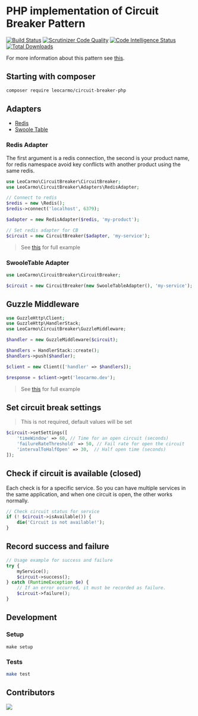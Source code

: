 # PHP implementation of Circuit Breaker Pattern  

[![Build Status](https://travis-ci.org/leocarmo/circuit-breaker-php.svg?branch=master)](https://travis-ci.org/leocarmo/circuit-breaker-php)
[![Scrutinizer Code Quality](https://scrutinizer-ci.com/g/leocarmo/circuit-breaker-php/badges/quality-score.png?b=master)](https://scrutinizer-ci.com/g/leocarmo/circuit-breaker-php/?branch=master)
[![Code Intelligence Status](https://scrutinizer-ci.com/g/leocarmo/circuit-breaker-php/badges/code-intelligence.svg?b=master)](https://scrutinizer-ci.com/code-intelligence)
[![Total Downloads](https://img.shields.io/packagist/dt/leocarmo/circuit-breaker-php.svg)](https://packagist.org/packages/leocarmo/circuit-breaker-php)

For more information about this pattern see [this](https://martinfowler.com/bliki/CircuitBreaker.html).

## Starting with composer
```sh
composer require leocarmo/circuit-breaker-php
```

## Adapters

- [Redis](#redis-adapter) 
- [Swoole Table](#swooletable-adapter)

### Redis Adapter
The first argument is a redis connection, the second is your product name, for redis namespace avoid key conflicts with another product using the same redis.

```php
use LeoCarmo\CircuitBreaker\CircuitBreaker;
use LeoCarmo\CircuitBreaker\Adapters\RedisAdapter;

// Connect to redis
$redis = new \Redis();
$redis->connect('localhost', 6379);

$adapter = new RedisAdapter($redis, 'my-product');

// Set redis adapter for CB
$circuit = new CircuitBreaker($adapter, 'my-service');
```

> See [this](examples/RedisAdapterExample.php) for full example

### SwooleTable Adapter

```php
use LeoCarmo\CircuitBreaker\CircuitBreaker;

$circuit = new CircuitBreaker(new SwooleTableAdapter(), 'my-service');
```

## Guzzle Middleware

```php
use GuzzleHttp\Client;
use GuzzleHttp\HandlerStack;
use LeoCarmo\CircuitBreaker\GuzzleMiddleware;

$handler = new GuzzleMiddleware($circuit);

$handlers = HandlerStack::create();
$handlers->push($handler);

$client = new Client(['handler' => $handlers]);

$response = $client->get('leocarmo.dev');
```

> See [this](examples/GuzzleMiddlewareExample.php) for full example


## Set circuit break settings
> This is not required, default values will be set
```php
$circuit->setSettings([
    'timeWindow' => 60, // Time for an open circuit (seconds)
    'failureRateThreshold' => 50, // Fail rate for open the circuit
    'intervalToHalfOpen' => 30,  // Half open time (seconds)
]);
```

## Check if circuit is available (closed)
Each check is for a specific service. So you can have multiple services in the same application, and when one circuit is open, the other works normally.

```php
// Check circuit status for service
if (! $circuit->isAvailable()) {
    die('Circuit is not available!');
}
```

## Record success and failure
```php
// Usage example for success and failure  
try {
    myService();
    $circuit->success();
} catch (RuntimeException $e) {
    // If an error occurred, it must be recorded as failure.
    $circuit->failure();
}
```

## Development

### Setup
```shell
make setup
```

### Tests

```sh 
make test 
```

## Contributors
<a href="https://github.com/leocarmo/circuit-breaker-php/graphs/contributors">
  <img src="https://contrib.rocks/image?repo=leocarmo/circuit-breaker-php&max=10" />
</a>
